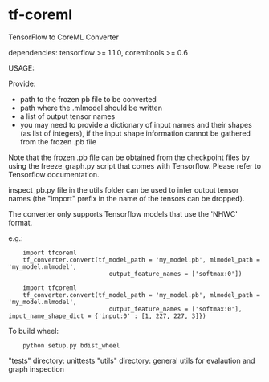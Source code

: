 # tf-coreml
TensorFlow to CoreML Converter

dependencies: tensorflow >= 1.1.0, coremltools >= 0.6

USAGE:

Provide:
- path to the frozen pb file to be converted 
- path where the .mlmodel should be written
- a list of output tensor names 
- you may need to provide a dictionary of input names and their shapes (as list of integers), if the input shape information cannot be gathered from the frozen .pb file

Note that the frozen .pb file can be obtained from the checkpoint files
by using the freeze_graph.py script that comes with Tensorflow. Please refer to Tensorflow documentation.

inspect_pb.py file in the utils folder can be used to infer output tensor names 
(the "import" prefix in the name of the tensors can be dropped). 

The converter only supports Tensorflow models that use the 'NHWC' format. 

e.g.: 

```
	import tfcoreml
	tf_converter.convert(tf_model_path = 'my_model.pb', mlmodel_path = 'my_model.mlmodel', 
							output_feature_names = ['softmax:0'])					
```
```
	import tfcoreml
	tf_converter.convert(tf_model_path = 'my_model.pb', mlmodel_path = 'my_model.mlmodel', 
							output_feature_names = ['softmax:0'], input_name_shape_dict = {'input:0' : [1, 227, 227, 3]})					
```


To build wheel: 
```
	python setup.py bdist_wheel
```

"tests" directory: unittests
"utils" directory: general utils for evalaution and graph inspection